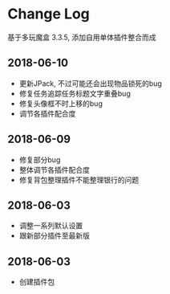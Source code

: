 # Change Log
基于多玩魔盒 3.3.5, 添加自用单体插件整合而成

## 2018-06-10
* 更新JPack, 不过可能还会出现物品锁死的bug
* 修复任务追踪任务标题文字重叠bug
* 修复头像框不时上移的bug
* 调节各插件配合度

## 2018-06-09
* 修复部分bug
* 整体调节各插件配合度
* 修复背包整理插件不能整理银行的问题

## 2018-06-03
* 调整一系列默认设置
* 跟新部分插件至最新版

## 2018-06-03
* 创建插件包
